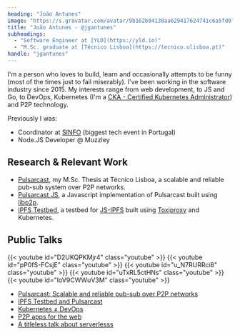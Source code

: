 ```yaml
---
heading: "João Antunes"
image: "https://s.gravatar.com/avatar/9b162b94138aa629417624741c6a5fd0?s=250" 
title: "João Antunes - @jgantunes"
subheadings:
  - "Software Engineer at [YLD](https://yld.io)"
  - "M.Sc. graduate at [Técnico Lisboa](https://tecnico.ulisboa.pt)"
handle: "jgantunes"
---
```


I'm a person who loves to build, learn and occasionally attempts to be funny (most of the times just to fail miserably). I've been working in the software industry since 2015. My interests range from web development, to JS and Go, to DevOps, Kubernetes (I'm a [CKA - Certified Kubernetes Administrator](https://www.youracclaim.com/badges/3eec705e-18bb-4f5b-a620-8d0a1883f752)) and P2P technology.

Previously I was:
* Coordinator at [SINFO](https://sinfo.org) (biggest tech event in Portugal)
* Node.JS Developer @ Muzzley

## Research & Relevant Work

* [Pulsarcast](https://github.com/jgantunes/pulsarcast), my M.Sc. Thesis at Técnico Lisboa, a scalable and reliable pub-sub system over P2P networks.
* [Pulsarcast JS](https://github.com/jgantunes/js-pulsarcast), a Javascript implementation of Pulsarcast built using [libp2p](https://libp2p.io).
* [IPFS Testbed](https://github.com/jgantunes/ipfs-testbed), a testbed for [JS-IPFS](https://github.com/ipfs/js-ipfs) built using [Toxiproxy](https://github.com/shopify/toxiproxy) and Kubernetes.

## Public Talks

<div class="youtube-container">
  {{< youtube id="D2UKQPKMjr4" class="youtube" >}}
  {{< youtube id="pP0fS-FCsjE" class="youtube" >}}
  {{< youtube id="u_N7RURRci8" class="youtube" >}}
  {{< youtube id="uTxRL5ctHNs" class="youtube" >}}
  {{< youtube id="IoV9CWWuV3M" class="youtube" >}}
</div>

<div class="youtube-container-links">
  <ul>
    <li> <a href="https://youtu.be/D2UKQPKMjr4"> Pulsarcast: Scalable and reliable pub-sub over P2P networks </a></li>
    <li> <a href="https://youtu.be/pP0fS-FCsjE"> IPFS Testbed and Pulsarcast </a></li>
    <li> <a href="https://youtu.be/u_N7RURRci8"> Kubernetes ≠ DevOps </a></li>
    <li> <a href="https://youtu.be/uTxRL5ctHNs"> P2P apps for the web </a></li>
    <li> <a href="https://youtu.be/IoV9CWWuV3M"> A titleless talk about serverlesss </a></li>
  </ul>
</div>
